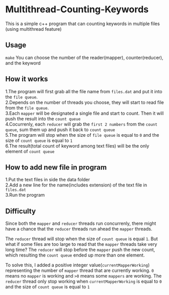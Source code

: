 # Multithread-Counting-Keywords
This is a simple c++ program that can counting keywords in multiple files (using multithread feature)

## Usage
`make`
You can choose the number of the reader(mapper), counter(reducer), and the keyword

## How it works
1.The program will first grab all the file name from `files.dat` and put it into the `file queue`.  
2.Depends on the number of threads you choose, they will start to read file from the `file queue`.  
3.Each `mapper` will be designated a single file and start to count. Then it will push the result into the `count queue`  
4.Cocurrenly, each `reducer` will grab the `first 2 numbers` from the `count queue`, sum them up and push it back to `count queue`  
5.The program will stop when the size of `file queue` is equal to `0` and the size of `count queue` is equal to `1`  
6.The result(total count of keyword among text files) will be the only element of `count queue`  

## How to add new file in program
1.Put the text files in side the data folder  
2.Add a new line for the name(includes extension) of the text file in `files.dat`  
3.Run the program  

## Difficulty
Since both the `mapper` and `reducer` threads run concurrenly, there might have a chance that the `reducer` threads run ahead the `mapper` threads.  

The `reducer` thread will stop when the size of `count queue` is equal `1`. But what if some files are too large to read that the `mapper` threads take very long time? The `reducer` will stop before the `mapper` push the new count, which resulting the `count queue` ended up more than one element.  

To solve this, I added a positive integer value(`currentMapperWorking`) representing the number of `mapper` thread that are currently working. `0` means no `mapper` is working and `>0` means some `mappers` are working. The `reducer` thread only stop working when `currentMapperWorking` is equal to `0` and the size of `count queue` is equal to `1`  